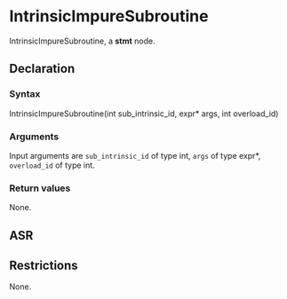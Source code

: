 <!-- This is an automatically generated file. Do not edit it manually. -->

# IntrinsicImpureSubroutine

IntrinsicImpureSubroutine, a **stmt** node.

## Declaration

### Syntax

IntrinsicImpureSubroutine(int sub_intrinsic_id, expr* args, int overload_id)

### Arguments
Input arguments are `sub_intrinsic_id` of type int, `args` of type expr*, `overload_id` of type int.

### Return values

None.

## ASR

<!-- Generate ASR using pickle. -->

## Restrictions

<!-- Generated from asr_verify.cpp. -->
None.